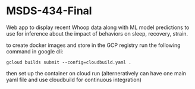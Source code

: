# MSDS-434-Final

Web app to display recent Whoop data along with ML model predictions to use for inference about the impact of behaviors on sleep, recovery, strain.



to create docker images and store in the GCP registry run the following command in google cli:

`gcloud builds submit --config=cloudbuild.yaml .`

then set up the container on cloud run (alterneratively can have one main yaml file and use cloudbuild for continuous integration)

